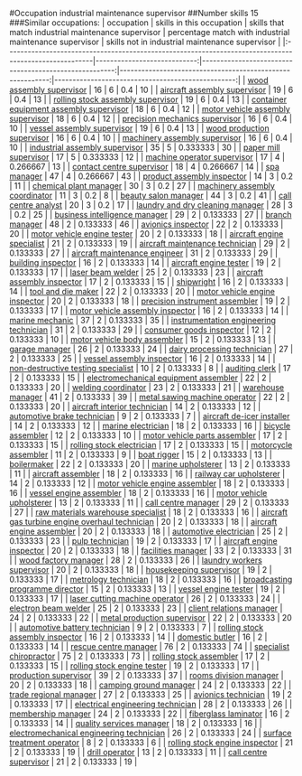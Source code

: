 #Occupation industrial maintenance supervisor
##Number skills 15
###Similar occupations:
| occupation                                                                                            |   skills in this occupation |   skills that match industrial maintenance supervisor |   percentage match with industrial maintenance supervisor |   skills not in industrial maintenance supervisor |
|:------------------------------------------------------------------------------------------------------|----------------------------:|------------------------------------------------------:|----------------------------------------------------------:|--------------------------------------------------:|
| [wood assembly supervisor](wood_assembly_supervisor.md)                                               |                          16 |                                                     6 |                                                  0.4      |                                                10 |
| [aircraft assembly supervisor](aircraft_assembly_supervisor.md)                                       |                          19 |                                                     6 |                                                  0.4      |                                                13 |
| [rolling stock assembly supervisor](rolling_stock_assembly_supervisor.md)                             |                          19 |                                                     6 |                                                  0.4      |                                                13 |
| [container equipment assembly supervisor](container_equipment_assembly_supervisor.md)                 |                          18 |                                                     6 |                                                  0.4      |                                                12 |
| [motor vehicle assembly supervisor](motor_vehicle_assembly_supervisor.md)                             |                          18 |                                                     6 |                                                  0.4      |                                                12 |
| [precision mechanics supervisor](precision_mechanics_supervisor.md)                                   |                          16 |                                                     6 |                                                  0.4      |                                                10 |
| [vessel assembly supervisor](vessel_assembly_supervisor.md)                                           |                          19 |                                                     6 |                                                  0.4      |                                                13 |
| [wood production supervisor](wood_production_supervisor.md)                                           |                          16 |                                                     6 |                                                  0.4      |                                                10 |
| [machinery assembly supervisor](machinery_assembly_supervisor.md)                                     |                          16 |                                                     6 |                                                  0.4      |                                                10 |
| [industrial assembly supervisor](industrial_assembly_supervisor.md)                                   |                          35 |                                                     5 |                                                  0.333333 |                                                30 |
| [paper mill supervisor](paper_mill_supervisor.md)                                                     |                          17 |                                                     5 |                                                  0.333333 |                                                12 |
| [machine operator supervisor](machine_operator_supervisor.md)                                         |                          17 |                                                     4 |                                                  0.266667 |                                                13 |
| [contact centre supervisor](contact_centre_supervisor.md)                                             |                          18 |                                                     4 |                                                  0.266667 |                                                14 |
| [spa manager](spa_manager.md)                                                                         |                          47 |                                                     4 |                                                  0.266667 |                                                43 |
| [product assembly inspector](product_assembly_inspector.md)                                           |                          14 |                                                     3 |                                                  0.2      |                                                11 |
| [chemical plant manager](chemical_plant_manager.md)                                                   |                          30 |                                                     3 |                                                  0.2      |                                                27 |
| [machinery assembly coordinator](machinery_assembly_coordinator.md)                                   |                          11 |                                                     3 |                                                  0.2      |                                                 8 |
| [beauty salon manager](beauty_salon_manager.md)                                                       |                          44 |                                                     3 |                                                  0.2      |                                                41 |
| [call centre analyst](call_centre_analyst.md)                                                         |                          20 |                                                     3 |                                                  0.2      |                                                17 |
| [laundry and dry cleaning manager](laundry_and_dry_cleaning_manager.md)                               |                          28 |                                                     3 |                                                  0.2      |                                                25 |
| [business intelligence manager](business_intelligence_manager.md)                                     |                          29 |                                                     2 |                                                  0.133333 |                                                27 |
| [branch manager](branch_manager.md)                                                                   |                          48 |                                                     2 |                                                  0.133333 |                                                46 |
| [avionics inspector](avionics_inspector.md)                                                           |                          22 |                                                     2 |                                                  0.133333 |                                                20 |
| [motor vehicle engine tester](motor_vehicle_engine_tester.md)                                         |                          20 |                                                     2 |                                                  0.133333 |                                                18 |
| [aircraft engine specialist](aircraft_engine_specialist.md)                                           |                          21 |                                                     2 |                                                  0.133333 |                                                19 |
| [aircraft maintenance technician](aircraft_maintenance_technician.md)                                 |                          29 |                                                     2 |                                                  0.133333 |                                                27 |
| [aircraft maintenance engineer](aircraft_maintenance_engineer.md)                                     |                          31 |                                                     2 |                                                  0.133333 |                                                29 |
| [building inspector](building_inspector.md)                                                           |                          16 |                                                     2 |                                                  0.133333 |                                                14 |
| [aircraft engine tester](aircraft_engine_tester.md)                                                   |                          19 |                                                     2 |                                                  0.133333 |                                                17 |
| [laser beam welder](laser_beam_welder.md)                                                             |                          25 |                                                     2 |                                                  0.133333 |                                                23 |
| [aircraft assembly inspector](aircraft_assembly_inspector.md)                                         |                          17 |                                                     2 |                                                  0.133333 |                                                15 |
| [shipwright](shipwright.md)                                                                           |                          16 |                                                     2 |                                                  0.133333 |                                                14 |
| [tool and die maker](tool_and_die_maker.md)                                                           |                          22 |                                                     2 |                                                  0.133333 |                                                20 |
| [motor vehicle engine inspector](motor_vehicle_engine_inspector.md)                                   |                          20 |                                                     2 |                                                  0.133333 |                                                18 |
| [precision instrument assembler](precision_instrument_assembler.md)                                   |                          19 |                                                     2 |                                                  0.133333 |                                                17 |
| [motor vehicle assembly inspector](motor_vehicle_assembly_inspector.md)                               |                          16 |                                                     2 |                                                  0.133333 |                                                14 |
| [marine mechanic](marine_mechanic.md)                                                                 |                          37 |                                                     2 |                                                  0.133333 |                                                35 |
| [instrumentation engineering technician](instrumentation_engineering_technician.md)                   |                          31 |                                                     2 |                                                  0.133333 |                                                29 |
| [consumer goods inspector](consumer_goods_inspector.md)                                               |                          12 |                                                     2 |                                                  0.133333 |                                                10 |
| [motor vehicle body assembler](motor_vehicle_body_assembler.md)                                       |                          15 |                                                     2 |                                                  0.133333 |                                                13 |
| [garage manager](garage_manager.md)                                                                   |                          26 |                                                     2 |                                                  0.133333 |                                                24 |
| [dairy processing technician](dairy_processing_technician.md)                                         |                          27 |                                                     2 |                                                  0.133333 |                                                25 |
| [vessel assembly inspector](vessel_assembly_inspector.md)                                             |                          16 |                                                     2 |                                                  0.133333 |                                                14 |
| [non-destructive testing specialist](non-destructive_testing_specialist.md)                           |                          10 |                                                     2 |                                                  0.133333 |                                                 8 |
| [auditing clerk](auditing_clerk.md)                                                                   |                          17 |                                                     2 |                                                  0.133333 |                                                15 |
| [electromechanical equipment assembler](electromechanical_equipment_assembler.md)                     |                          22 |                                                     2 |                                                  0.133333 |                                                20 |
| [welding coordinator](welding_coordinator.md)                                                         |                          23 |                                                     2 |                                                  0.133333 |                                                21 |
| [warehouse manager](warehouse_manager.md)                                                             |                          41 |                                                     2 |                                                  0.133333 |                                                39 |
| [metal sawing machine operator](metal_sawing_machine_operator.md)                                     |                          22 |                                                     2 |                                                  0.133333 |                                                20 |
| [aircraft interior technician](aircraft_interior_technician.md)                                       |                          14 |                                                     2 |                                                  0.133333 |                                                12 |
| [automotive brake technician](automotive_brake_technician.md)                                         |                           9 |                                                     2 |                                                  0.133333 |                                                 7 |
| [aircraft de-icer installer](aircraft_de-icer_installer.md)                                           |                          14 |                                                     2 |                                                  0.133333 |                                                12 |
| [marine electrician](marine_electrician.md)                                                           |                          18 |                                                     2 |                                                  0.133333 |                                                16 |
| [bicycle assembler](bicycle_assembler.md)                                                             |                          12 |                                                     2 |                                                  0.133333 |                                                10 |
| [motor vehicle parts assembler](motor_vehicle_parts_assembler.md)                                     |                          17 |                                                     2 |                                                  0.133333 |                                                15 |
| [rolling stock electrician](rolling_stock_electrician.md)                                             |                          17 |                                                     2 |                                                  0.133333 |                                                15 |
| [motorcycle assembler](motorcycle_assembler.md)                                                       |                          11 |                                                     2 |                                                  0.133333 |                                                 9 |
| [boat rigger](boat_rigger.md)                                                                         |                          15 |                                                     2 |                                                  0.133333 |                                                13 |
| [boilermaker](boilermaker.md)                                                                         |                          22 |                                                     2 |                                                  0.133333 |                                                20 |
| [marine upholsterer](marine_upholsterer.md)                                                           |                          13 |                                                     2 |                                                  0.133333 |                                                11 |
| [aircraft assembler](aircraft_assembler.md)                                                           |                          18 |                                                     2 |                                                  0.133333 |                                                16 |
| [railway car upholsterer](railway_car_upholsterer.md)                                                 |                          14 |                                                     2 |                                                  0.133333 |                                                12 |
| [motor vehicle engine assembler](motor_vehicle_engine_assembler.md)                                   |                          18 |                                                     2 |                                                  0.133333 |                                                16 |
| [vessel engine assembler](vessel_engine_assembler.md)                                                 |                          18 |                                                     2 |                                                  0.133333 |                                                16 |
| [motor vehicle upholsterer](motor_vehicle_upholsterer.md)                                             |                          13 |                                                     2 |                                                  0.133333 |                                                11 |
| [call centre manager](call_centre_manager.md)                                                         |                          29 |                                                     2 |                                                  0.133333 |                                                27 |
| [raw materials warehouse specialist](raw_materials_warehouse_specialist.md)                           |                          18 |                                                     2 |                                                  0.133333 |                                                16 |
| [aircraft gas turbine engine overhaul technician](aircraft_gas_turbine_engine_overhaul_technician.md) |                          20 |                                                     2 |                                                  0.133333 |                                                18 |
| [aircraft engine assembler](aircraft_engine_assembler.md)                                             |                          20 |                                                     2 |                                                  0.133333 |                                                18 |
| [automotive electrician](automotive_electrician.md)                                                   |                          25 |                                                     2 |                                                  0.133333 |                                                23 |
| [pulp technician](pulp_technician.md)                                                                 |                          19 |                                                     2 |                                                  0.133333 |                                                17 |
| [aircraft engine inspector](aircraft_engine_inspector.md)                                             |                          20 |                                                     2 |                                                  0.133333 |                                                18 |
| [facilities manager](facilities_manager.md)                                                           |                          33 |                                                     2 |                                                  0.133333 |                                                31 |
| [wood factory manager](wood_factory_manager.md)                                                       |                          28 |                                                     2 |                                                  0.133333 |                                                26 |
| [laundry workers supervisor](laundry_workers_supervisor.md)                                           |                          20 |                                                     2 |                                                  0.133333 |                                                18 |
| [housekeeping supervisor](housekeeping_supervisor.md)                                                 |                          19 |                                                     2 |                                                  0.133333 |                                                17 |
| [metrology technician](metrology_technician.md)                                                       |                          18 |                                                     2 |                                                  0.133333 |                                                16 |
| [broadcasting programme director](broadcasting_programme_director.md)                                 |                          15 |                                                     2 |                                                  0.133333 |                                                13 |
| [vessel engine tester](vessel_engine_tester.md)                                                       |                          19 |                                                     2 |                                                  0.133333 |                                                17 |
| [laser cutting machine operator](laser_cutting_machine_operator.md)                                   |                          26 |                                                     2 |                                                  0.133333 |                                                24 |
| [electron beam welder](electron_beam_welder.md)                                                       |                          25 |                                                     2 |                                                  0.133333 |                                                23 |
| [client relations manager](client_relations_manager.md)                                               |                          24 |                                                     2 |                                                  0.133333 |                                                22 |
| [metal production supervisor](metal_production_supervisor.md)                                         |                          22 |                                                     2 |                                                  0.133333 |                                                20 |
| [automotive battery technician](automotive_battery_technician.md)                                     |                           9 |                                                     2 |                                                  0.133333 |                                                 7 |
| [rolling stock assembly inspector](rolling_stock_assembly_inspector.md)                               |                          16 |                                                     2 |                                                  0.133333 |                                                14 |
| [domestic butler](domestic_butler.md)                                                                 |                          16 |                                                     2 |                                                  0.133333 |                                                14 |
| [rescue centre manager](rescue_centre_manager.md)                                                     |                          76 |                                                     2 |                                                  0.133333 |                                                74 |
| [specialist chiropractor](specialist_chiropractor.md)                                                 |                          75 |                                                     2 |                                                  0.133333 |                                                73 |
| [rolling stock assembler](rolling_stock_assembler.md)                                                 |                          17 |                                                     2 |                                                  0.133333 |                                                15 |
| [rolling stock engine tester](rolling_stock_engine_tester.md)                                         |                          19 |                                                     2 |                                                  0.133333 |                                                17 |
| [production supervisor](production_supervisor.md)                                                     |                          39 |                                                     2 |                                                  0.133333 |                                                37 |
| [rooms division manager](rooms_division_manager.md)                                                   |                          20 |                                                     2 |                                                  0.133333 |                                                18 |
| [camping ground manager](camping_ground_manager.md)                                                   |                          24 |                                                     2 |                                                  0.133333 |                                                22 |
| [trade regional manager](trade_regional_manager.md)                                                   |                          27 |                                                     2 |                                                  0.133333 |                                                25 |
| [avionics technician](avionics_technician.md)                                                         |                          19 |                                                     2 |                                                  0.133333 |                                                17 |
| [electrical engineering technician](electrical_engineering_technician.md)                             |                          28 |                                                     2 |                                                  0.133333 |                                                26 |
| [membership manager](membership_manager.md)                                                           |                          24 |                                                     2 |                                                  0.133333 |                                                22 |
| [fiberglass laminator](fiberglass_laminator.md)                                                       |                          16 |                                                     2 |                                                  0.133333 |                                                14 |
| [quality services manager](quality_services_manager.md)                                               |                          18 |                                                     2 |                                                  0.133333 |                                                16 |
| [electromechanical engineering technician](electromechanical_engineering_technician.md)               |                          26 |                                                     2 |                                                  0.133333 |                                                24 |
| [surface treatment operator](surface_treatment_operator.md)                                           |                           8 |                                                     2 |                                                  0.133333 |                                                 6 |
| [rolling stock engine inspector](rolling_stock_engine_inspector.md)                                   |                          21 |                                                     2 |                                                  0.133333 |                                                19 |
| [drill operator](drill_operator.md)                                                                   |                          13 |                                                     2 |                                                  0.133333 |                                                11 |
| [call centre supervisor](call_centre_supervisor.md)                                                   |                          21 |                                                     2 |                                                  0.133333 |                                                19 |
